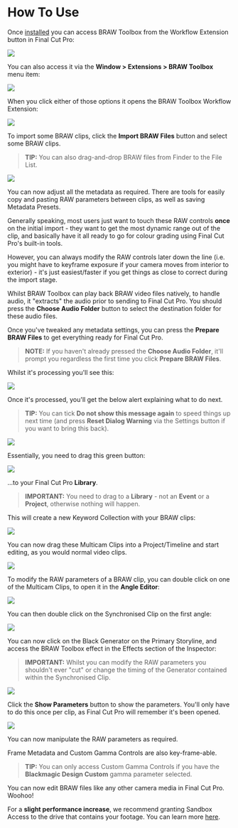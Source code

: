 # How To Use

Once [installed](/installation) you can access BRAW Toolbox from the Workflow Extension button in Final Cut Pro:

![](static/install-10.png)

You can also access it via the **Window > Extensions > BRAW Toolbox** menu item:

![](static/install-11.png)

When you click either of those options it opens the BRAW Toolbox Workflow Extension:

![](static/install-12.png)

To import some BRAW clips, click the **Import BRAW Files** button and select some BRAW clips.

> **TIP:** You can also drag-and-drop BRAW files from Finder to the File List.

![](static/install-13.png)

You can now adjust all the metadata as required. There are tools for easily copy and pasting RAW parameters between clips, as well as saving Metadata Presets.

Generally speaking, most users just want to touch these RAW controls **once** on the initial import - they want to get the most dynamic range out of the clip, and basically have it all ready to go for colour grading using Final Cut Pro's built-in tools.

However, you can always modify the RAW controls later down the line (i.e. you might have to keyframe exposure if your camera moves from interior to exterior) - it's just easiest/faster if you get things as close to correct during the import stage.

Whilst BRAW Toolbox can play back BRAW video files natively, to handle audio, it "extracts" the audio prior to sending to Final Cut Pro. You should press the **Choose Audio Folder** button to select the destination folder for these audio files.

Once you've tweaked any metadata settings, you can press the **Prepare BRAW Files** to get everything ready for Final Cut Pro.

> **NOTE:** If you haven't already pressed the **Choose Audio Folder**, it'll prompt you regardless the first time you click **Prepare BRAW Files**.

Whilst it's processing you'll see this:

![](static/install-23.png)

Once it's processed, you'll get the below alert explaining what to do next.

> **TIP:** You can tick **Do not show this message again** to speed things up next time (and press **Reset Dialog Warning** via the Settings button if you want to bring this back).

![](static/install-14.png)

Essentially, you need to drag this green button:

![](static/install-15.png)

...to your Final Cut Pro **Library**.

> **IMPORTANT:** You need to drag to a **Library** - not an **Event** or a **Project**, otherwise nothing will happen.

This will create a new Keyword Collection with your BRAW clips:

![](static/install-16.png)

You can now drag these Multicam Clips into a Project/Timeline and start editing, as you would normal video clips.

![](static/install-24.png)

To modify the RAW parameters of a BRAW clip, you can double click on one of the Multicam Clips, to open it in the **Angle Editor**:

![](static/install-25.png)

You can then double click on the Synchronised Clip on the first angle:

![](static/install-26.png)

You can now click on the Black Generator on the Primary Storyline, and access the BRAW Toolbox effect in the Effects section of the Inspector:

> **IMPORTANT:** Whilst you can modify the RAW parameters you shouldn't ever "cut" or change the timing of the Generator contained within the Synchronised Clip.

![](static/install-17.png)

Click the **Show Parameters** button to show the parameters. You'll only have to do this once per clip, as Final Cut Pro will remember it's been opened.

![](static/install-18.png)

You can now manipulate the RAW parameters as required.

Frame Metadata and Custom Gamma Controls are also key-frame-able.

> **TIP:** You can only access Custom Gamma Controls if you have the **Blackmagic Design Custom** gamma parameter selected.

You can now edit BRAW files like any other camera media in Final Cut Pro. Woohoo!

For a **slight performance increase**, we recommend granting Sandbox Access to the drive that contains your footage. You can learn more [here](/collaboration/).